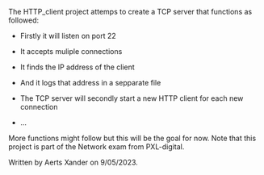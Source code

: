 The HTTP_client project attemps to create a TCP server that functions as followed:


*	Firstly it will listen on port 22

*	It accepts muliple connections

*	It finds the IP address of the client

*	And it logs that address in a sepparate file

*	The TCP server will secondly start a new HTTP client for each new connection

*	...


More functions might follow but this will be the goal for now.
Note that this project is part of the Network exam from PXL-digital.






Written by Aerts Xander on 9/05/2023.
